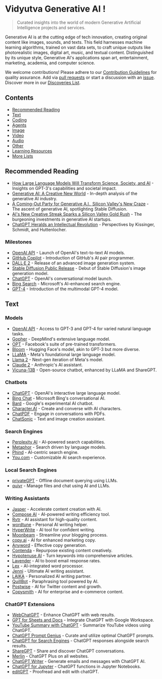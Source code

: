 # Vidyutva Generative AI !

> Curated insights into the world of modern Generative Artificial Intelligence projects and services.

Generative AI is at the cutting edge of tech innovation, creating original content like images, sounds, and texts. This field harnesses machine learning algorithms, trained on vast data sets, to craft unique outputs like photorealistic images, digital art, music, and textual content. Distinguished by its unique style, Generative AI's applications span art, entertainment, marketing, academia, and computer science.

We welcome contributions! Please adhere to our [Contribution Guidelines](CONTRIBUTING.md) for quality assurance. Add via [pull requests](https://github.com/aritraghosh01/vidyutva-generative-ai/pulls) or start a discussion with an [issue](https://github.com/aritraghosh01/vidyutva-generative-ai/issues). Discover more in our [Discoveries List](DISCOVERIES.md).

## Contents
- [Recommended Reading](#recommended-reading)
- [Text](#text)
- [Coding](#coding)
- [Agents](#agents)
- [Image](#image)
- [Video](#video)
- [Audio](#audio)
- [Other](#other)
- [Learning Resources](#learning-resources)
- [More Lists](#more-lists)

## Recommended Reading
- [How Large Language Models Will Transform Science, Society, and AI](https://hai.stanford.edu/news/how-large-language-models-will-transform-science-society-and-ai) - Insights on GPT-3's capabilities and societal impact.
- [Generative AI: A Creative New World](https://www.sequoiacap.com/article/generative-ai-a-creative-new-world/) - In-depth analysis of the generative AI industry.
- [A Coming-Out Party for Generative A.I., Silicon Valley's New Craze](https://www.nytimes.com/2022/10/21/technology/generative-ai.html) - The ascent of generative AI, spotlighting Stable Diffusion.
- [AI's New Creative Streak Sparks a Silicon Valley Gold Rush](https://www.wired.com/story/ais-new-creative-streak-sparks-a-silicon-valley-gold-rush/) - The burgeoning investments in generative AI startups.
- [ChatGPT Heralds an Intellectual Revolution](https://www.wsj.com/articles/artificial-intelligence-generative-ai-chatgpt-kissinger-84512912) - Perspectives by Kissinger, Schmidt, and Huttenlocher.

### Milestones
- [OpenAI API](https://openai.com/blog/openai-api/) - Launch of OpenAI's text-to-text AI models.
- [GitHub Copilot](https://github.blog/2021-06-29-introducing-github-copilot-ai-pair-programmer/) - Introduction of GitHub's AI pair programmer.
- [DALL·E 2](https://openai.com/blog/dall-e-2/) - Release of an advanced image generation system.
- [Stable Diffusion Public Release](https://stability.ai/blog/stable-diffusion-public-release) - Debut of Stable Diffusion's image generation model.
- [ChatGPT](https://openai.com/blog/chatgpt/) - OpenAI's conversational model launch.
- [Bing Search](https://blogs.microsoft.com/blog/2023/02/07/reinventing-search-with-a-new-ai-powered-microsoft-bing-and-edge-your-copilot-for-the-web/) - Microsoft's AI-enhanced search engine.
- [GPT-4](https://openai.com/research/gpt-4) - Introduction of the multimodal GPT-4 model.

## Text
### Models
- [OpenAI API](https://openai.com/api/) - Access to GPT-3 and GPT-4 for varied natural language tasks.
- [Gopher](https://www.deepmind.com/blog/language-modelling-at-scale-gopher-ethical-considerations-and-retrieval) - DeepMind's extensive language model.
- [OPT](https://huggingface.co/facebook/opt-350m) - Facebook's suite of pre-trained transformers.
- [Bloom](https://huggingface.co/docs/transformers/model_doc/bloom) - Hugging Face's model, akin to GPT-3 but more diverse.
- [LLaMA](https://ai.facebook.com/blog/large-language-model-llama-meta-ai/) - Meta's foundational large language model.
- [Llama 2](https://ai.meta.com/llama/) - Next-gen iteration of Meta's model.
- [Claude 2](https://claude.ai/) - Anthropic's AI assistant.
- [Vicuna-13B](https://lmsys.org/blog/2023-03-30-vicuna/) - Open-source chatbot, enhanced by LLaMA and ShareGPT.

### Chatbots
- [ChatGPT](https://chat.openai.com/chat) - OpenAI's interactive large language model.
- [Bing Chat](https://www.bing.com/chat) - Microsoft Bing's conversational AI.
- [Bard](https://bard.google.com) - Google's experimental AI chatbot.
- [Character.AI](https://character.ai/) - Create and converse with AI characters.
- [ChatPDF](https://www.chatpdf.com/) - Engage in conversations with PDFs.
- [ChatSonic](https://writesonic.com/chat) - Text and image creation assistant.

### Search Engines
- [Perplexity AI](https://www.perplexity.ai/) - AI-powered search capabilities.
- [Metaphor](https://metaphor.systems/) - Search driven by language models.
- [Phind](https://phind.com/) - AI-centric search engine.
- [You.com](https://you.com/) - Customizable AI search experience.

### Local Search Engines
- [privateGPT](https://github.com/imartinez/privateGPT) - Offline document querying using LLMs.
- [quivr](https://github.com/StanGirard/quivr) - Manage files and chat using AI and LLMs.

### Writing Assistants
- [Jasper](https://www.jasper.ai/) - Accelerate content creation with AI.
- [Compose AI](https://www.compose.ai/) - AI-powered writing efficiency tool.
- [Rytr](https://rytr.me/) - AI assistant for high-quality content.
- [wordtune](https://www.wordtune.com/) - Personal AI writing helper.
- [HyperWrite](https://hyperwriteai.com/) - AI tool for confident writing.
- [Moonbeam](https://www.gomoonbeam.com/) - Streamline your blogging process.
- [copy.ai](https://www.copy.ai/) - AI for enhanced marketing copy.
- [Anyword](https://anyword.com/) - Effective copy generation.
- [Contenda](https://contenda.co/) - Repurpose existing content creatively.
- [Hypotenuse AI](https://www.hypotenuse.ai/) - Turn keywords into comprehensive articles.
- [Lavender](https://www.lavender.ai/) - AI to boost email response rates.
- [Lex](https://lex.page/) - AI-integrated word processor.
- [Jenni](https://jenni.ai/) - Ultimate AI writing assistant.
- [LAIKA](https://www.writewithlaika.com/) - Personalized AI writing partner.
- [QuillBot](https://quillbot.com) - Paraphrasing tool powered by AI.
- [Postwise](https://postwise.ai/) - AI for Twitter content and growth.
- [Copysmith](https://copysmith.ai/) - AI for enterprise and e-commerce content.

### ChatGPT Extensions
- [WebChatGPT](https://chrome.google.com/webstore/detail/webchatgpt-chatgpt-with-i/lpfemeioodjbpieminkklglpmhlngfcn) - Enhance ChatGPT with web results.
- [GPT for Sheets and Docs](https://workspace.google.com/marketplace/app/gpt_for_sheets_and_docs/677318054654) - Integrate ChatGPT with Google Workspace.
- [YouTube Summary with ChatGPT](https://chrome.google.com/webstore/detail/youtube-summary-with-chat/nmmicjeknamkfloonkhhcjmomieiodli) - Summarize YouTube videos using ChatGPT.
- [ChatGPT Prompt Genius](https://chrome.google.com/webstore/detail/chatgpt-prompt-genius/jjdnakkfjnnbbckhifcfchagnpofjffo) - Curate and utilize optimal ChatGPT prompts.
- [ChatGPT for Search Engines](https://chrome.google.com/webstore/detail/chatgpt-for-search-engine/feeonheemodpkdckaljcjogdncpiiban) - ChatGPT responses alongside search results.
- [ShareGPT](https://sharegpt.com/) - Share and discover ChatGPT conversations.
- [Merlin](https://merlin.foyer.work/) - ChatGPT Plus on all websites.
- [ChatGPT Writer](https://chatgptwriter.ai/) - Generate emails and messages with ChatGPT AI.
- [ChatGPT for Jupyter](https://github.com/TiesdeKok/chat-gpt-jupyter-extension) - ChatGPT functions in Jupyter Notebooks.
- [editGPT](https://www.editgpt.app/) - Proofread and edit with chatGPT.
